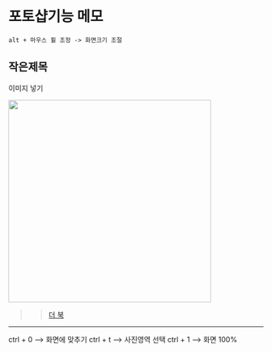 # 포토샵기능 메모

```
alt + 마우스 휠 조정 -> 화면크기 조절
```

## 작은제목

이미지 넣기

<img src="https://slzlxn.github.io/img/ph.png" width="400">

>>[더 북](https://thebook.io/)
-------------------
ctrl + 0 --> 화면에 맞추기
ctrl + t --> 사진영역 선택
ctrl + 1 --> 화면 100%
